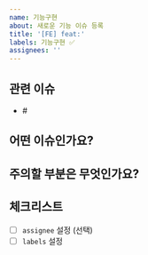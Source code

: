 ```yaml
---
name: 기능구현
about: 새로운 기능 이슈 등록
title: '[FE] feat:'
labels: 기능구현 ✅
assignees: ''
---
```


## 관련 이슈

<!--- 관련 이슈를 작성해주세요. --->

- #<issue-number>

## 어떤 이슈인가요?

<!--- 왜 이 이슈가 발의되었는지에 대해 설명해주세요. --->

## 주의할 부분은 무엇인가요?

<!--- 다른 팀원이 이슈를 진행하는 상황에서 유의할 점에 대해 작성해주세요.--->

## 체크리스트

- [ ] `assignee` 설정 (선택)
- [ ] `labels` 설정